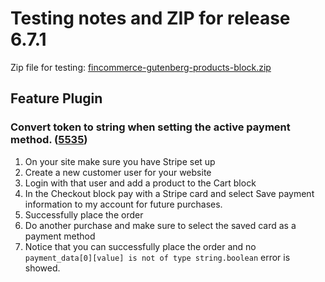 # Testing notes and ZIP for release 6.7.1

Zip file for testing: [fincommerce-gutenberg-products-block.zip](https://github.com/dieselfox1/fincommerce-gutenberg-products-block/files/7829419/fincommerce-gutenberg-products-block.zip)

## Feature Plugin

### Convert token to string when setting the active payment method. ([5535](https://github.com/dieselfox1/fincommerce-gutenberg-products-block/pull/5535))

1. On your site make sure you have Stripe set up
2. Create a new customer user for your website
3. Login with that user and add a product to the Cart block
4. In the Checkout block pay with a Stripe card and select Save payment information to my account for future purchases.
5. Successfully place the order
6. Do another purchase and make sure to select the saved card as a payment method
7. Notice that you can successfully place the order and no `payment_data[0][value] is not of type string.boolean` error is showed.
